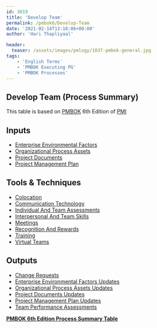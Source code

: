 ```yaml
---
id: 3019   
title: 'Develop Team'
permalink: /pmbok6/Develop-Team
date: '2021-02-14T13:18:06+00:00'
author: 'Hari Thapliyaal'

header:
  teaser: /assets/images/pmlogy/1037-pmbok-general.jpg
tags:
    - 'English Terms'
    - 'PMBOK Executing PG'
    - 'PMBOK Processes'
---
```


## Develop Team (Process Summary)

This table is based on [PMBOK](https://www.pmi.org/pmbok-guide-standards) 6th Edition of [PMI](https://www.pmi.org)

## **Inputs**

- [Enterprise Environmental Factors](/pmbok6/enterprise-environmental-factors)
- [Organizational Process Assets](/pmbok6/organizational-process-assets)
- [Project Documents](/pmbok6/project-documents)
- [Project Management Plan](/pmbok6/project-management-plan)

## **Tools & Techniques**

- [Colocation](/pmbok6/colocation)
- [Communication Technology](/pmbok6/communication-technology)
- [Individual And Team Assessments](/pmbok6/individual-and-team-assessments)
- [Interpersonal And Team Skills](/pmbok6/interpersonal-and-team-skills)
- [Meetings](/pmbok6/meetings)
- [Recognition And Rewards](/pmbok6/recognition-and-rewards)
- [Training](/pmbok6/training)
- [Virtual Teams](/pmbok6/virtual-teams)

## **Outputs**

- [Change Requests](/pmbok6/change-requests)
- [Enterprise Environmental Factors Updates](/pmbok6/enterprise-environmental-factors-updates)
- [Organizational Process Assets Updates](/pmbok6/organizational-process-assets-updates)
- [Project Documents Updates](/pmbok6/project-documents-updates)
- [Project Management Plan Updates](/pmbok6/project-management-plan-updates)
- [Team Performance Assessments](/pmbok6/team-performance-assessments)

**[PMBOK 6th Edition Process Summary Table](process-groups-and-processes-in-pmbok6/)**
